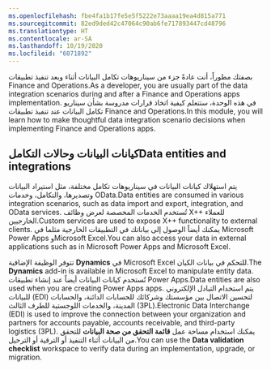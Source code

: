 ```yaml
---
ms.openlocfilehash: fbe4fa1b17fe5e5f5222e73aaaa19ea4d815a771
ms.sourcegitcommit: 82ed9ded42c47064c90ab6fe717893447cd48796
ms.translationtype: HT
ms.contentlocale: ar-SA
ms.lasthandoff: 10/19/2020
ms.locfileid: "6071892"
---
```

<span data-ttu-id="58b7d-101">بصفتك مطوراً، أنت عادةً جزء من سيناريوهات تكامل البيانات أثناء وبعد تنفيذ تطبيقات Finance and Operations.</span><span class="sxs-lookup"><span data-stu-id="58b7d-101">As a developer, you are usually part of the data integration scenarios during and after a Finance and Operations apps implementation.</span></span> <span data-ttu-id="58b7d-102">في هذه الوحدة، ستتعلم كيفية اتخاذ قرارات مدروسة بشأن سيناريو تكامل البيانات عند تنفيذ تطبيقات Finance and Operations.</span><span class="sxs-lookup"><span data-stu-id="58b7d-102">In this module, you will learn how to make thoughtful data integration scenario decisions when implementing Finance and Operations apps.</span></span>

## <a name="data-entities-and-integrations"></a><span data-ttu-id="58b7d-103">كيانات البيانات وحالات التكامل</span><span class="sxs-lookup"><span data-stu-id="58b7d-103">Data entities and integrations</span></span> ##
<span data-ttu-id="58b7d-104">يتم استهلاك كيانات البيانات في سيناريوهات تكامل مختلفة، مثل استيراد البيانات وتصديرها، والتكامل، وخدمات OData.</span><span class="sxs-lookup"><span data-stu-id="58b7d-104">Data entities are consumed in various integration scenarios, such as data import and export, integration, and OData services.</span></span> <span data-ttu-id="58b7d-105">تُستخدم الخدمات المخصصة لعرض وظائف X++ للعملاء الخارجيين.</span><span class="sxs-lookup"><span data-stu-id="58b7d-105">Custom services are used to expose X++ functionality to external clients.</span></span> <span data-ttu-id="58b7d-106">يمكنك أيضاً الوصول إلى بياناتك في التطبيقات الخارجية مثلما في Microsoft Power Apps وMicrosoft Excel.</span><span class="sxs-lookup"><span data-stu-id="58b7d-106">You can also access your data in external applications such as in Microsoft Power Apps and Microsoft Excel.</span></span> 

<span data-ttu-id="58b7d-107">تتوفر الوظيفة الإضافية **Dynamics** في Microsoft Excel للتحكم في بيانات الكيان.</span><span class="sxs-lookup"><span data-stu-id="58b7d-107">The **Dynamics** add-in is available in Microsoft Excel to manipulate entity data.</span></span> <span data-ttu-id="58b7d-108">تُستخدم كيانات البيانات أيضاً عند إنشاء تطبيقات Power Apps.</span><span class="sxs-lookup"><span data-stu-id="58b7d-108">Data entities are also used when you are creating Power Apps apps.</span></span> <span data-ttu-id="58b7d-109">يتم استخدام التبادل الإلكتروني للبيانات (EDI) لتحسين الاتصال بين مؤسستك وشركائك للحسابات الدائنة، والحسابات المدينة، والخدمات اللوجستية للطرف الثالث (3PL).</span><span class="sxs-lookup"><span data-stu-id="58b7d-109">Electronic Data Interchange (EDI) is used to improve the connection between your organization and partners for accounts payable, accounts receivable, and third-party logistics (3PL).</span></span> <span data-ttu-id="58b7d-110">يمكنك استخدام مساحة عمل **قائمة التحقق من صحة البيانات‬** للتحقق من البيانات أثناء التنفيذ أو الترقية أو الترحيل.</span><span class="sxs-lookup"><span data-stu-id="58b7d-110">You can use the **Data validation checklist** workspace to verify data during an implementation, upgrade, or migration.</span></span>
 